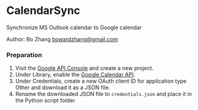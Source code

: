 # CalendarSync
Synchronize MS Outlook calendar to Google calendar

Author: Bo Zhang <bowardzhang@gmail.com>

### Preparation
1.  Visit the [Google API Console](https://console.developers.google.com/) and create a new project.
2.  Under Library, enable the  [Google Calendar API](https://console.developers.google.com/apis/api/calendar-json.googleapis.com/overview).
3.  Under Credentials, create a new OAuth client ID for application type Other and download it as a JSON file.
4.  Rename the downloaded JSON file to  `credentials.json`  and place it in the Python script folder.
